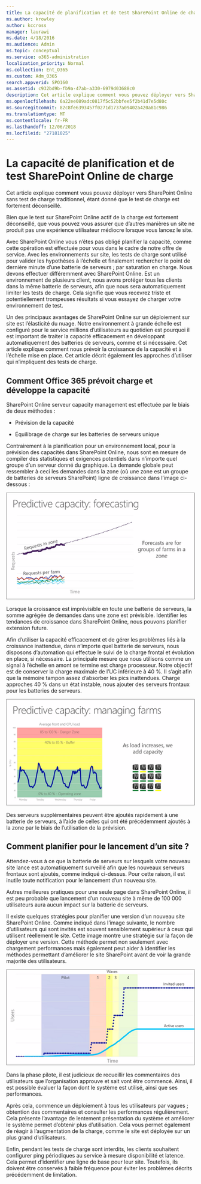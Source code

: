 ```yaml
---
title: La capacité de planification et de test SharePoint Online de charge
ms.author: krowley
author: kccross
manager: laurawi
ms.date: 4/18/2016
ms.audience: Admin
ms.topic: conceptual
ms.service: o365-administration
localization_priority: Normal
ms.collection: Ent_O365
ms.custom: Adm_O365
search.appverid: SPO160
ms.assetid: c932bd9b-fb9a-47ab-a330-6979d03688c0
description: Cet article explique comment vous pouvez déployer vers SharePoint Online sans effectuer de test de charge traditionnel car il n’est pas autorisée.
ms.openlocfilehash: 6a22ee089adc0817f5c52bbfee5f2b41d7e5d80c
ms.sourcegitcommit: 82c8fe6393457f0271d1737a09402a420a81c986
ms.translationtype: MT
ms.contentlocale: fr-FR
ms.lasthandoff: 12/06/2018
ms.locfileid: "27181025"
---
```

# <a name="capacity-planning-and-load-testing-sharepoint-online"></a>La capacité de planification et de test SharePoint Online de charge

Cet article explique comment vous pouvez déployer vers SharePoint Online sans test de charge traditionnel, étant donné que le test de charge est fortement déconseillé.
  
Bien que le test sur SharePoint Online actif de la charge est fortement déconseillé, que vous pouvez vous assurer que d’autres manières un site ne produit pas une expérience utilisateur médiocre lorsque vous lancez le site. 
  
Avec SharePoint Online vous n’êtes pas obligé planifier la capacité, comme cette opération est effectuée pour vous dans le cadre de notre offre de service. Avec les environnements sur site, les tests de charge sont utilisé pour valider les hypothèses à l’échelle et finalement rechercher le point de dernière minute d’une batterie de serveurs ; par saturation en charge. Nous devons effectuer différemment avec SharePoint Online. Est un environnement de plusieurs client, nous avons protéger tous les clients dans la même batterie de serveurs, afin que nous sera automatiquement limiter les tests de charge. Cela signifie que vous recevrez triste et potentiellement trompeuses résultats si vous essayez de charger votre environnement de test.
  
Un des principaux avantages de SharePoint Online sur un déploiement sur site est l’élasticité du nuage. Notre environnement à grande échelle est configuré pour le service millions d’utilisateurs au quotidien est pourquoi il est important de traiter la capacité efficacement en développant automatiquement des batteries de serveurs, comme et si nécessaire. Cet article explique comment nous prévoir la croissance de la capacité et à l’échelle mise en place. Cet article décrit également les approches d’utiliser qui n’impliquent des tests de charge.
  
## <a name="how-office-365-predicts-load-and-expands-capacity"></a>Comment Office 365 prévoit charge et développe la capacité

SharePoint Online serveur capacity management est effectuée par le biais de deux méthodes :
  
- Prévision de la capacité
    
- Équilibrage de charge sur les batteries de serveurs unique
    
Contrairement à la planification pour un environnement local, pour la prévision des capacités dans SharePoint Online, nous sont en mesure de compiler des statistiques et exigences potentiels dans n’importe quel groupe d’un serveur donné du graphique. La demande globale peut ressembler à ceci les demandes dans la zone (où une zone est un groupe de batteries de serveurs SharePoint) ligne de croissance dans l’image ci-dessous :
  
![Graphique illustrant la capacité prédictive : prévisions](media/ca800cb6-cc59-451f-98bd-55e035489af3.png)
  
Lorsque la croissance est imprévisible en toute une batterie de serveurs, la somme agrégée de demandes dans une zone est prévisible. Identifier les tendances de croissance dans SharePoint Online, nous pouvons planifier extension future.
  
Afin d’utiliser la capacité efficacement et de gérer les problèmes liés à la croissance inattendue, dans n’importe quel batterie de serveurs, nous disposons d’automation qui effectue le suivi de la charge frontal et évolution en place, si nécessaire. La principale mesure que nous utilisons comme un signal à l’échelle en amont se termine est charge processeur. Notre objectif est de conserver la charge maximale de l’UC inférieure à 40 %. Il s’agit afin que la mémoire tampon assez d’absorber les pics inattendues. Charge approches 40 % dans un état instable, nous ajouter des serveurs frontaux pour les batteries de serveurs.
  
![Graphique illustrant la capacité prédictive : gestion des batteries de serveurs](media/6b2a8c63-24c1-4504-b7a3-3d3b3be2583a.png)
  
Des serveurs supplémentaires peuvent être ajoutés rapidement à une batterie de serveurs, à l’aide de celles qui ont été précédemment ajoutés à la zone par le biais de l’utilisation de la prévision. 
  
## <a name="how-do-i-plan-for-a-site-launch"></a>Comment planifier pour le lancement d’un site ?

Attendez-vous à ce que la batterie de serveurs sur lesquels votre nouveau site lance est automatiquement surveillé afin que les nouveaux serveurs frontaux sont ajoutés, comme indiqué ci-dessus. Pour cette raison, il est inutile toute notification pour le lancement d’un nouveau site.
  
Autres meilleures pratiques pour une seule page dans SharePoint Online, il est peu probable que lancement d’un nouveau site à même de 100 000 utilisateurs aura aucun impact sur la batterie de serveurs.
  
Il existe quelques stratégies pour planifier une version d’un nouveau site SharePoint Online. Comme indiqué dans l’image suivante, le nombre d’utilisateurs qui sont invités est souvent sensiblement supérieur à ceux qui utilisent réellement le site. Cette image montre une stratégie sur la façon de déployer une version. Cette méthode permet non seulement avec chargement performances mais également peut aider à identifier les méthodes permettant d’améliorer le site SharePoint avant de voir la grande majorité des utilisateurs.
  
![Graphique présentant les utilisateurs invités et actifs](media/0bc14a20-9420-4986-b9b9-fbcd2c6e0fb9.png)
  
Dans la phase pilote, il est judicieux de recueillir les commentaires des utilisateurs que l’organisation approuve et sait vont être commencé. Ainsi, il est possible évaluer la façon dont le système est utilisé, ainsi que ses performances.
  
Après cela, commence un déploiement à tous les utilisateurs par vagues ; obtention des commentaires et consulter les performances régulièrement. Cela présente l’avantage de lentement présentation du système et améliorer le système permet d’obtenir plus d’utilisation. Cela vous permet également de réagir à l’augmentation de la charge, comme le site est déployée sur un plus grand d’utilisateurs.
  
Enfin, pendant les tests de charge sont interdits, les clients souhaitent configurer ping périodiques au service à mesure disponibilité et latence. Cela permet d’identifier une ligne de base pour leur site. Toutefois, ils doivent être conservés à faible fréquence pour éviter les problèmes décrits précédemment de limitation.
  

